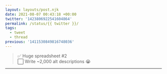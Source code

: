 ```yaml
---
layout: layouts/post.njk
date: 2021-08-07 00:43:18 +00:00
twitter: '1423806922541604864'
permalink: /status/{{ twitter }}/
tags: 
  - tweet
  - thread
previous: '1411530849816748036'
---
```


> ✅ Huge spreadsheet #2  
> ⬜ Write ~2,000 alt descriptions 😭

---
